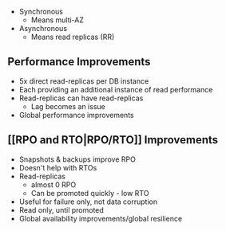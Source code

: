 
- Synchronous
	- Means multi-AZ
- Asynchronous
	- Means read replicas (RR)

## Performance Improvements

- 5x direct read-replicas per DB instance
- Each providing an additional instance of read performance
- Read-replicas can have read-replicas
	- Lag becomes an issue
- Global performance improvements

## [[RPO and RTO|RPO/RTO]] Improvements

- Snapshots & backups improve RPO
- Doesn't help with RTOs
- Read-replicas
	- almost 0 RPO
	- Can be promoted quickly - low RTO
- Useful for failure only, not data corruption
- Read only, until promoted
- Global availability improvements/global resilience